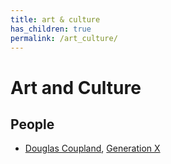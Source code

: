 ```yaml
---
title: art & culture
has_children: true
permalink: /art_culture/
---
```


# Art and Culture

## People

* [Douglas Coupland](https://de.wikipedia.org/wiki/Douglas_Coupland), [Generation X](https://en.wikipedia.org/wiki/Generation_X:_Tales_for_an_Accelerated_Culture)

